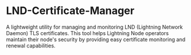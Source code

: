 # LND-Certificate-Manager
A lightweight utility for managing and monitoring LND (Lightning Network Daemon) TLS certificates. This tool helps Lightning Node operators maintain their node's security by providing easy certificate monitoring and renewal capabilities.
